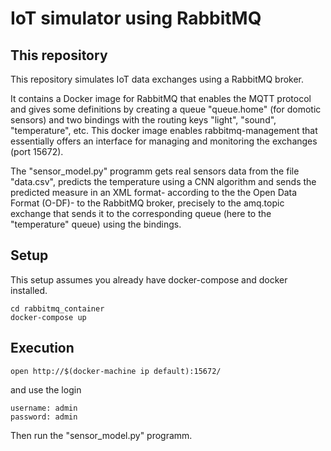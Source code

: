 # IoT simulator using RabbitMQ

## This repository

This repository simulates IoT data exchanges using a RabbitMQ broker. 

It contains a Docker image for RabbitMQ that enables the MQTT protocol and gives some definitions by creating a queue "queue.home" (for domotic sensors) and two bindings with the routing keys "light", "sound", "temperature", etc.
This docker image enables rabbitmq-management that essentially offers an interface for managing and monitoring the exchanges (port 15672).

The "sensor_model.py" programm gets real sensors data from the file "data.csv", predicts the temperature using a CNN algorithm and sends the predicted measure in an XML format- according to the the Open Data Format (O-DF)- to the RabbitMQ broker, precisely to the amq.topic exchange that sends it to the corresponding queue (here to the "temperature" queue) using the bindings.

## Setup

This setup assumes you already have docker-compose and docker installed.

```
cd rabbitmq_container
docker-compose up
```

## Execution

```
open http://$(docker-machine ip default):15672/
```
and use the login

```
username: admin
password: admin
```
Then run the "sensor_model.py" programm.
